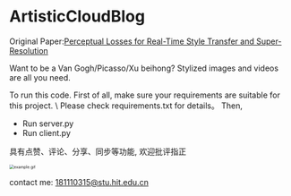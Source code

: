 # ArtisticCloudBlog
Original Paper:[Perceptual Losses for Real-Time Style Transfer and Super-Resolution](https://arxiv.org/pdf/1603.08155.pdf)

Want to be a Van Gogh/Picasso/Xu beihong? Stylized images and videos are all you need.

To run this code.
First of all, make sure your requirements are suitable for this project. \\ Please check requirements.txt for details。
Then,
- Run server.py
- Run client.py

具有点赞、评论、分享、同步等功能, 欢迎批评指正


<img src="example.gif" alt="example.gif" style="zoom:50%;" />

contact me: 181110315@stu.hit.edu.cn
